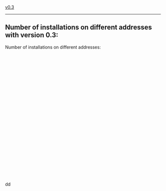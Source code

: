 <a href="#version 0.3" title="GClh II Version 0.3 (05.02.2017-24.02.2017)">v0.3</a> &nbsp; 

---
## Number of installations on different addresses with version 0.3:
Number of installations on different addresses:
<br>
<br>
<br>
<br>
<br>
<br>
<br>
<br>
<br>
<br>
<br>
<br>
<br>
<br>
<br>
<br>
<br>
<br>
<br>
<br>
<br>
<br>
<br>
<br>
<br>
<br>
dd
